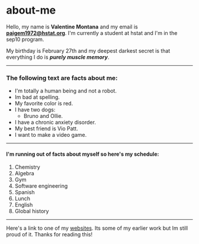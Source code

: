 # about-me
Hello, my name is **Valentine Montana** and my email is **paigem1972@hstat.org**.  I'm currently a student at hstat and I'm in the sep10 program.
  
My birthday is February 27th and my deepest darkest secret is that everything I do is **_purely muscle memory_**.  

- - -
### The following text are facts about me:

* I'm totally a human being and not a robot.
* Im bad at spelling.
* My favorite color is red.
* I have two dogs:
  * Bruno and Ollie.
* I have a chronic anxiety disorder.
* My best friend is Vio Patt.
* I want to make a video game.

- - -

#### I'm running out of facts about myself so here's my schedule:

1. Chemistry
2. Algebra 
3. Gym
4. Software engineering
5. Spanish
6. Lunch
7. English
8. Global history

- - -
Here's a link to one of my [websites](https://makesomethingcss.paigem1972.repl.co/).  Its some of my earlier work but Im still proud of it.  Thanks for reading this! 
